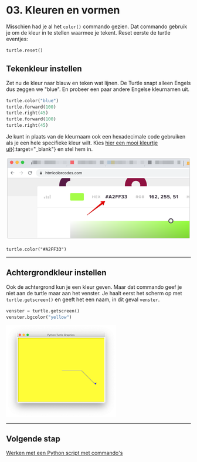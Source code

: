 # 03. Kleuren en vormen

Misschien had je al het `color()` commando gezien. Dat commando gebruik je om de kleur in te stellen waarmee je tekent.
Reset eerste de turtle eventjes:

```python
turtle.reset()
```

## Tekenkleur instellen
Zet nu de kleur naar blauw en teken wat lijnen. De Turtle snapt alleen Engels dus zeggen we "blue".
En probeer een paar andere Engelse kleurnamen uit.

```python
turtle.color("blue")
turtle.forward(100)
turtle.right(45)
turtle.forward(100)
turtle.right(45)
```

Je kunt in plaats van de kleurnaam ook een hexadecimale code gebruiken als je een hele specifieke kleur wilt.
Kies [hier een mooi kleurtje uit](https://htmlcolorcodes.com/){:target="_blank"} en stel hem in.

![](hexcolors.png)

`turtle.color("#A2FF33")`

---

## Achtergrondkleur instellen

Ook de achtergrond kun je een kleur geven. Maar dat commando geef je niet aan de turtle maar aan het venster.
Je haalt eerst het scherm op met `turtle.getscreen()` en geeft het een naam, in dit geval `venster`.

```python
venster = turtle.getscreen()
venster.bgcolor("yellow")
```

![](bgcolor.png)

---

## Volgende stap
[Werken met een Python script met commando's](../04-python-file/)